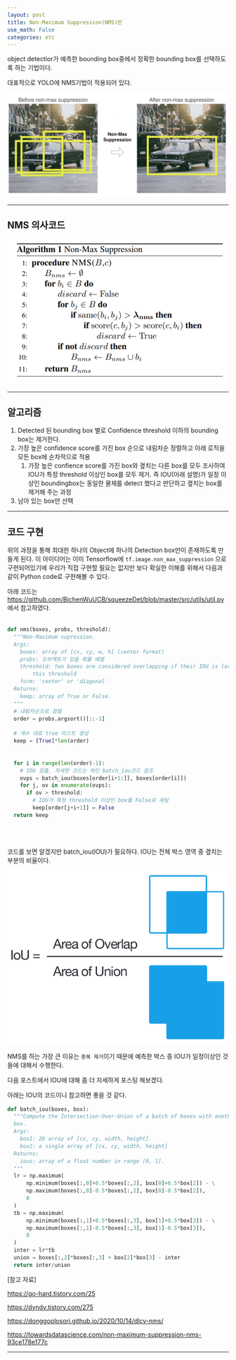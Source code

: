 ```yaml
---
layout: post
title: Non-Maximum Suppression(NMS)란
use_math: False
categories: etc
---
```






object detectior가 예측한 bounding box중에서 정확한 bounding box를 선택하도록 하는 기법이다.


대표적으로 YOLO에 NMS기법이 적용되어 있다.


![NMS_1](/public/images/2021-03-08-NMS-1.png)


---

## NMS 의사코드


![NMS_1](/public/images/2021-03-08-NMS-2.png)


---

## 알고리즘


1. Detected 된 bounding box 별로 Confidence threshold 이하의 bounding box는 제거한다.
2. 가장 높은 confidence score를 가진 box 순으로 내림차순 정렬하고 아래 로직을 모든 box에 순차적으로 적용
   1. 가장 높은 confience score를 가진 box와 곂치는 다른 box를 모두 조사하여 IOU가 특정 threshold 이상인 box를 모두 제거. 즉 IOU(아래 설명)가 일정 이상인 boundingbox는 동일한 물체를 detect 했다고 판단하고 곂치는 box를 제거해 주는 과정
3. 남아 있는 box만 선택

---


## 코드 구현 



위의 과정을 통해 최대한 하나의 Object에 하나의 Detection box만이 존재하도록 만들게 된다. 이 아이디어는 이미 Tensorflow에 `tf.image.non_max_suppression` 으로 구현되어있기에 우리가 직접 구현할 필요는 없지만 보다 확실한 이해를 위해서 다음과 같이 Python code로 구현해볼 수 있다.


아래 코드는 https://github.com/BichenWuUCB/squeezeDet/blob/master/src/utils/util.py 에서 참고하였다.

```python

def nms(boxes, probs, threshold):
  """Non-Maximum supression.
  Args:
    boxes: array of [cx, cy, w, h] (center format)
    probs: 오브젝트가 있을 확률 배열
    threshold: two boxes are considered overlapping if their IOU is largher than
        this threshold
    form: 'center' or 'diagonal'
  Returns:
    keep: array of True or False.
  """
  # 내림차순으로 정렬
  order = probs.argsort()[::-1]

  # 개수 대로 true 리스트 생성
  keep = [True]*len(order)
 
  
  for i in range(len(order)-1):
    # IOU 검출, 자세한 코드는 하단 batch_iou코드 참조
    ovps = batch_iou(boxes[order[i+1:]], boxes[order[i]])
    for j, ov in enumerate(ovps):
      if ov > threshold:
        # IOU가 특정 threshold 이상인 box를 False로 세팅
        keep[order[j+i+1]] = False
  return keep


  
```


코드를 보면 알겠지만 batch_iou(IOU)가 필요하다. IOU는 전체 박스 영역 중 곂치는 부분의 비율이다.


![NMS_1](/public/images/2021-03-08-NMS-3.png)

NMS를 하는 가장 큰 이유는 `중복 제거`이기 때문에 예측한 박스 중 IOU가 일정이상인 것들에 대해서 수행한다.

다음 포스트에서 IOU에 대해 좀 더 자세하게 포스팅 해보겠다.

아래는 IOU의 코드이니 참고하면 좋을 것 같다.

```python
def batch_iou(boxes, box):
  """Compute the Intersection-Over-Union of a batch of boxes with another
  box.
  Args:
    box1: 2D array of [cx, cy, width, height].
    box2: a single array of [cx, cy, width, height]
  Returns:
    ious: array of a float number in range [0, 1].
  """
  lr = np.maximum(
      np.minimum(boxes[:,0]+0.5*boxes[:,2], box[0]+0.5*box[2]) - \
      np.maximum(boxes[:,0]-0.5*boxes[:,2], box[0]-0.5*box[2]),
      0
  )
  tb = np.maximum(
      np.minimum(boxes[:,1]+0.5*boxes[:,3], box[1]+0.5*box[3]) - \
      np.maximum(boxes[:,1]-0.5*boxes[:,3], box[1]-0.5*box[3]),
      0
  )
  inter = lr*tb
  union = boxes[:,2]*boxes[:,3] + box[2]*box[3] - inter
  return inter/union

```


[참고 자료] 

https://go-hard.tistory.com/25

https://dyndy.tistory.com/275

https://donggoolosori.github.io/2020/10/14/dlcv-nms/ 

https://towardsdatascience.com/non-maximum-suppression-nms-93ce178e177c


---